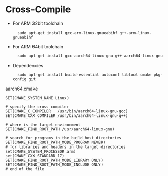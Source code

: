 # Cross-Compile
- For ARM 32bit toolchain

        sudo apt-get install gcc-arm-linux-gnueabihf g++-arm-linux-gnueabihf

- For ARM 64bit toolchain

        sudo apt-get install gcc-aarch64-linux-gnu g++-aarch64-linux-gnu


- Dependencies

        sudo apt-get install build-essential autoconf libtool cmake pkg-config git 


aarch64.cmake


    SET(CMAKE_SYSTEM_NAME Linux)

    # specify the cross compiler
    SET(CMAKE_C_COMPILER   /usr/bin/aarch64-linux-gnu-gcc)
    SET(CMAKE_CXX_COMPILER /usr/bin/aarch64-linux-gnu-g++)

    # where is the target environment
    SET(CMAKE_FIND_ROOT_PATH /usr/aarch64-linux-gnu)

    # search for programs in the build host directories
    SET(CMAKE_FIND_ROOT_PATH_MODE_PROGRAM NEVER)
    # for libraries and headers in the target directories
    set(CMAKE_SYSTEM_PROCESSOR arm)
    set(CMAKE_CXX_STANDARD 17)
    SET(CMAKE_FIND_ROOT_PATH_MODE_LIBRARY ONLY)
    SET(CMAKE_FIND_ROOT_PATH_MODE_INCLUDE ONLY)
    # end of the file
